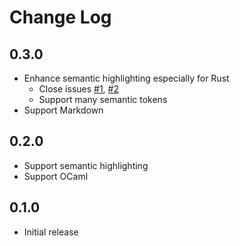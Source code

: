 # Change Log

## 0.3.0

- Enhance semantic highlighting especially for Rust
  - Close issues [#1](https://github.com/drzix/hc-zenburn-vscode/issues/1), [#2](https://github.com/drzix/hc-zenburn-vscode/issues/2)
  - Support many semantic tokens
- Support Markdown

## 0.2.0

- Support semantic highlighting
- Support OCaml

## 0.1.0

- Initial release
